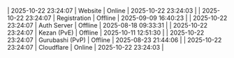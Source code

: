 | 2025-10-22 23:24:07 | Website | Online | 2025-10-22 23:24:03 |
| 2025-10-22 23:24:07 | Registration | Offline | 2025-09-09 16:40:23 |
| 2025-10-22 23:24:07 | Auth Server | Offline | 2025-08-18 09:33:31 |
| 2025-10-22 23:24:07 | Kezan (PvE) | Offline | 2025-10-11 12:51:30 |
| 2025-10-22 23:24:07 | Gurubashi (PvP) | Offline | 2025-08-23 21:44:06 |
| 2025-10-22 23:24:07 | Cloudflare | Online | 2025-10-22 23:24:03 |

